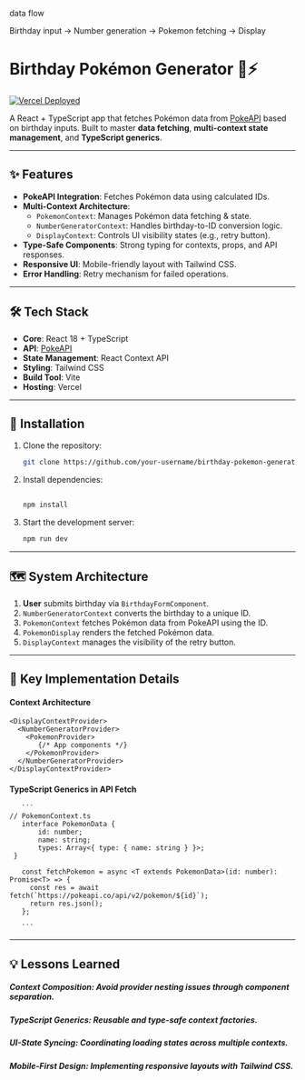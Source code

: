 data flow

Birthday input → Number generation → Pokemon fetching → Display
# Birthday Pokémon Generator 🎂⚡  
[![Vercel Deployed](https://img.shields.io/badge/Deployed%20on-Vercel-black?style=flat&logo=vercel)](https://poke-get-black.vercel.app)  

A React + TypeScript app that fetches Pokémon data from [PokeAPI](https://pokeapi.co/) based on birthday inputs. Built to master **data fetching**, **multi-context state management**, and **TypeScript generics**.

---

## ✨ Features  
- **PokeAPI Integration**: Fetches Pokémon data using calculated IDs.  
- **Multi-Context Architecture**:  
  - `PokemonContext`: Manages Pokémon data fetching & state.  
  - `NumberGeneratorContext`: Handles birthday-to-ID conversion logic.  
  - `DisplayContext`: Controls UI visibility states (e.g., retry button).  
- **Type-Safe Components**: Strong typing for contexts, props, and API responses.  
- **Responsive UI**: Mobile-friendly layout with Tailwind CSS.  
- **Error Handling**: Retry mechanism for failed operations.  

---

## 🛠 Tech Stack  
- **Core**: React 18 + TypeScript  
- **API**: [PokeAPI](https://pokeapi.co/)  
- **State Management**: React Context API  
- **Styling**: Tailwind CSS  
- **Build Tool**: Vite  
- **Hosting**: Vercel  

---

## 🚀 Installation  

1. Clone the repository:  
   ```bash  
   git clone https://github.com/your-username/birthday-pokemon-generator.git  

2. Install dependencies:
   ```bash
 
   npm install  
   
3. Start the development server:
   ```bash
   npm run dev  

---

## 🗺 System Architecture  

1. **User** submits birthday via `BirthdayFormComponent`.  
2. `NumberGeneratorContext` converts the birthday to a unique ID.  
3. `PokemonContext` fetches Pokémon data from PokeAPI using the ID.  
4. `PokemonDisplay` renders the fetched Pokémon data.  
5. `DisplayContext` manages the visibility of the retry button.  


---
## 🧠 Key Implementation Details

#### Context Architecture
    
    <DisplayContextProvider>  
      <NumberGeneratorProvider>  
        <PokemonProvider>  
           {/* App components */}  
        </PokemonProvider>  
      </NumberGeneratorProvider>  
    </DisplayContextProvider>  


  #### TypeScript Generics in API Fetch
       ```
    // PokemonContext.ts  
       interface PokemonData {  
           id: number;  
           name: string;  
           types: Array<{ type: { name: string } }>;  
     }  

       const fetchPokemon = async <T extends PokemonData>(id: number): Promise<T> => {  
         const res = await fetch(`https://pokeapi.co/api/v2/pokemon/${id}`);  
         return res.json();  
       };  

       ```

     
---
## 💡 Lessons Learned

##### Context Composition: Avoid provider nesting issues through component separation.

##### TypeScript Generics: Reusable and type-safe context factories.

##### UI-State Syncing: Coordinating loading states across multiple contexts.

##### Mobile-First Design: Implementing responsive layouts with Tailwind CSS.

